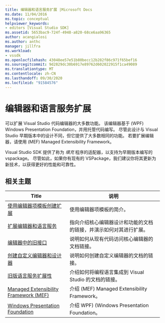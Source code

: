 ```yaml
---
title: 编辑器和语言服务扩展 |Microsoft Docs
ms.date: 11/04/2016
ms.topic: conceptual
helpviewer_keywords:
- editors [Visual Studio SDK]
ms.assetid: 5653bac9-724f-4948-a820-68ce6aa96365
author: acangialosi
ms.author: anthc
manager: jillfra
ms.workload:
- vssdk
ms.openlocfilehash: 43048ee57e51b80becc12b282f86c971f65bef16
ms.sourcegitcommit: 9d2829dc30b6917e89762d602022915f1ca49089
ms.translationtype: MT
ms.contentlocale: zh-CN
ms.lasthandoff: 09/30/2020
ms.locfileid: "91584576"
---
```

# <a name="editor-and-language-service-extensions"></a>编辑器和语言服务扩展
可以扩展 Visual Studio 代码编辑器的大多数功能。 该编辑器基于 (WPF) Windows Presentation Foundation，并用托管代码编写。 尽管此设计与 Visual Studio 早期版本中的设计不同，但它提供了大多数相同的功能。 若要扩展编辑器，请使用 (MEF) Managed Extensibility Framework。

 Visual Studio SDK 提供了称为 *填充* 程序的适配器，以支持为早期版本编写的 vspackage。 尽管如此，如果你有现有的 VSPackage，我们建议你将其更新为新技术，以获得更好的性能和可靠性。

## <a name="related-topics"></a>相关主题

|Title|说明|
|-----------|-----------------|
|[使用编辑器项模板创建扩展](../extensibility/creating-an-extension-with-an-editor-item-template.md)|使用编辑器项模板的简介。|
|[扩展编辑器和语言服务](../extensibility/extending-the-editor-and-language-services.md)|指向介绍核心编辑器设计和功能的文档的链接，并演示如何对其进行扩展。|
|[编辑器中的旧接口](../vs-2015/extensibility/legacy-interfaces-in-the-editor.md?view=vs-2015&preserve-view=true)|说明如何从现有代码访问核心编辑器的文档链接。|
|[创建自定义编辑器和设计器](../extensibility/creating-custom-editors-and-designers.md)|说明如何创建自定义编辑器的文档的链接。|
|[旧版语言服务扩展性](../extensibility/internals/legacy-language-service-extensibility.md)|介绍如何将编程语言集成到 Visual Studio 的文档的链接。|
|[Managed Extensibility Framework (MEF)](/dotnet/framework/mef/index)|介绍 (MEF) Managed Extensibility Framework。|
|[Windows Presentation Foundation](/dotnet/framework/wpf/index)|介绍 WPF)  (Windows Presentation Foundation。|